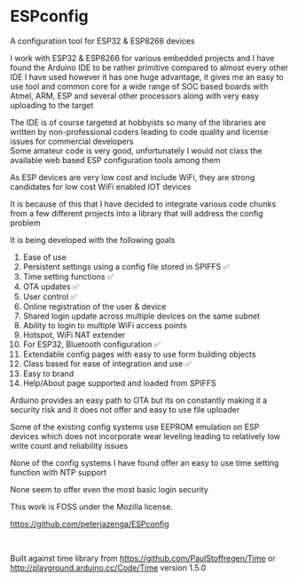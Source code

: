 # ESPconfig
A configuration tool for ESP32 &amp; ESP8266 devices

<p>I work with ESP32 &amp; ESP8266 for various embedded projects and I have found the Arduino IDE to be rather primitive compared to almost every other IDE I have used however it has one huge advantage, it gives me an easy to use tool and common core for a wide range of SOC based boards with Atmel, ARM, ESP and several other processors along with very easy uploading to the target</p>
<p>The IDE is of course targeted at hobbyists so many of the libraries are written by non-professional coders leading to code quality and license issues for commercial developers<br />
Some amateur code is very good, unfortunately I would not class the available web based ESP configuration tools among them</p>
<p>As ESP devices are very low cost and include WiFi, they are strong candidates for low cost WiFi enabled IOT devices</p>
<p>It is because of this that I have decided to integrate various code chunks from a few different projects into a library that will address the config problem</p>
<p>It is being developed with the following goals</p>
<ol>
<li>Ease of use</li>
<li>Persistent settings using a config file stored in SPIFFS ✅</li>
<li>Time setting functions  ✅</li>
<li>OTA updates ✅</li>
<li>User control ✅</li>
<li>Online registration of the user &amp; device</li>
<li>Shared login update across multiple devices on the same subnet</li>
<li>Ability to login to multiple WiFi access points</li>
<li>Hotspot, WiFi NAT extender</li>
<li>For ESP32, Bluetooth configuration ✅</li>
<li>Extendable config pages with easy to use form building objects</li>
<li>Class based for ease of integration and use ✅</li>
<li>Easy to brand</li>
<li>Help/About page supported and loaded from SPIFFS</li>
</ol>
<p>Arduino provides an easy path to OTA but its on constantly making it a security risk and it does not offer and easy to use file uploader</p>
<p>Some of the existing config systems use EEPROM emulation on ESP devices which does not incorporate wear leveling leading to relatively low write count and reliability issues</p>
<p>None of the config systems I have found offer an easy to use time setting function with NTP support</p>
<p>None seem to offer even the most basic login security</p>
<p>This work is FOSS under the Mozilla license.</p>
<p><a href="https://github.com/peterjazenga/ESPconfig" target="_blank" rel="noopener">https://github.com/peterjazenga/ESPconfig</a></p>
<p>&nbsp;</p>

Built against time library from https://github.com/PaulStoffregen/Time or http://playground.arduino.cc/Code/Time version 1.5.0

